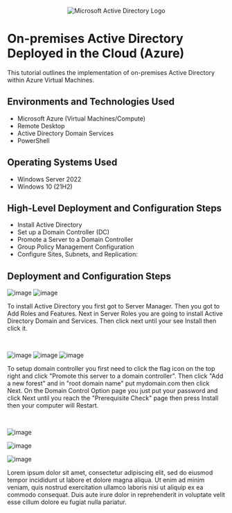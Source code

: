 <p align="center">
<img src="https://i.imgur.com/pU5A58S.png" alt="Microsoft Active Directory Logo"/>
</p>

<h1>On-premises Active Directory Deployed in the Cloud (Azure)</h1>
This tutorial outlines the implementation of on-premises Active Directory within Azure Virtual Machines.<br />




<h2>Environments and Technologies Used</h2>

- Microsoft Azure (Virtual Machines/Compute)
- Remote Desktop
- Active Directory Domain Services
- PowerShell

<h2>Operating Systems Used </h2>

- Windows Server 2022
- Windows 10 (21H2)

<h2>High-Level Deployment and Configuration Steps</h2>

- Install Active Directory
- Set up a Domain Controller (DC)
- Promote a Server to a Domain Controller
- Group Policy Management Configuration
- Configure Sites, Subnets, and Replication:

<h2>Deployment and Configuration Steps</h2>


![image](https://github.com/user-attachments/assets/d0ffeca7-3c14-4460-999e-1e7255718403)
![image](https://github.com/user-attachments/assets/0b5f8c85-598b-4381-b1bb-a2dc946560d9)


<p>
To install Active Directory you first got to Server Manager. Then you got to Add Roles and Features. Next in Server Roles you are going to install Active Directory Domain and Services. Then click next until your see Install then click it.
</p>
<br />

![image](https://github.com/user-attachments/assets/47d6acb7-88b4-4625-bd7d-46c6f263c015)
![image](https://github.com/user-attachments/assets/8e133e83-2d76-48cc-9911-94207c68f335)
![image](https://github.com/user-attachments/assets/3d0de934-6362-4185-9cca-6a86533f9925)



<p>
To setup domain controller you first need to click the flag icon on the top right and click "Promote this server to a domain controller". Then click "Add a new forest" and in "root domain name" put mydomain.com then click Next. On the Domain Control Option page you just put your password and click Next until you reach the "Prerequisite Check" page then press Install then your computer will Restart.
</p>
<br />

![image](https://github.com/user-attachments/assets/c7618e04-9cf6-46f4-a069-25a4379bcca4)

![image](https://github.com/user-attachments/assets/a6da2515-2529-4615-a1e9-0797ada17e77)

![image](https://github.com/user-attachments/assets/4fa816a2-cce4-4c34-807f-d8f7566b96c2)



<p>
Lorem ipsum dolor sit amet, consectetur adipiscing elit, sed do eiusmod tempor incididunt ut labore et dolore magna aliqua. Ut enim ad minim veniam, quis nostrud exercitation ullamco laboris nisi ut aliquip ex ea commodo consequat. Duis aute irure dolor in reprehenderit in voluptate velit esse cillum dolore eu fugiat nulla pariatur.
</p>
<br />
